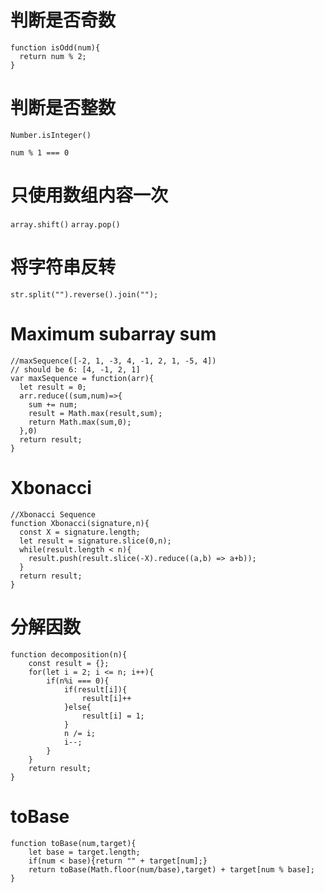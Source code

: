 # 判断是否奇数
```
function isOdd(num){
  return num % 2;
}
```
# 判断是否整数
```Number.isInteger()```

```num % 1 === 0```
# 只使用数组内容一次
```array.shift()```
```array.pop()```
# 将字符串反转
```
str.split("").reverse().join("");
```
# Maximum subarray sum
```
//maxSequence([-2, 1, -3, 4, -1, 2, 1, -5, 4])
// should be 6: [4, -1, 2, 1]
var maxSequence = function(arr){
  let result = 0;
  arr.reduce((sum,num)=>{
  	sum += num;
  	result = Math.max(result,sum);
  	return Math.max(sum,0);
  },0)
  return result;
}
```
# Xbonacci
```
//Xbonacci Sequence
function Xbonacci(signature,n){
  const X = signature.length;
  let result = signature.slice(0,n);
  while(result.length < n){
  	result.push(result.slice(-X).reduce((a,b) => a+b));
  }
  return result;
}
```
# 分解因数
```
function decomposition(n){
	const result = {};
	for(let i = 2; i <= n; i++){
		if(n%i === 0){
			if(result[i]){
				result[i]++
			}else{
				result[i] = 1;
			}
			n /= i;
			i--;
		}
	}
	return result;
}
```
# toBase
```
function toBase(num,target){
	let base = target.length;
	if(num < base){return "" + target[num];}
	return toBase(Math.floor(num/base),target) + target[num % base];
}
```
